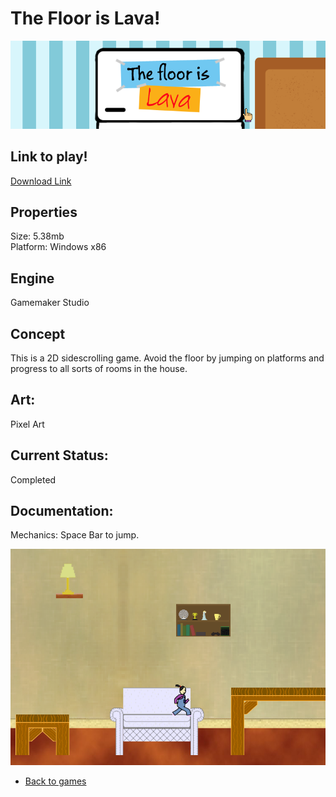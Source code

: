 # The Floor is Lava! 

![FloorIsLavaBanner](lavaFloor.PNG)

## Link to play!
[Download Link](https://github.com/LauraMariee/GameProject-Floor-is-Lava/releases/latest)

## Properties
Size: 5.38mb<br>
Platform: Windows x86

## Engine 
Gamemaker Studio

## Concept
This is a 2D sidescrolling game. Avoid the floor by jumping on platforms and progress
to all sorts of rooms in the house.   

## Art: 
Pixel Art

## Current Status:
Completed 

## Documentation:
Mechanics: Space Bar to jump. 

![FloorIsLavaBanner](gameplayFIL.PNG)

- [Back to games](games.md)
